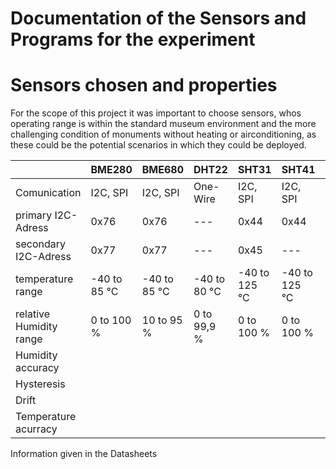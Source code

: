 Documentation of the Sensors and Programs for the experiment
===
# Sensors chosen and properties

For the scope of this project it was important to choose sensors, whos operating range is within the standard museum environment and the more challenging condition of monuments without heating or airconditioning, as these could be the potential scenarios in which they could be deployed.

||BME280|BME680|DHT22|SHT31|SHT41|SHT85|
|---|---|---|---|---|---|---|
|Comunication|I2C, SPI|I2C, SPI|One-Wire|I2C, SPI|I2C, SPI|I2C, SPI|
|primary I2C-Adress|0x76|0x76|---|0x44|0x44|0x44|
|secondary I2C-Adress|0x77|0x77|---|0x45|---|---|
|temperature range|-40 to 85 °C|-40 to 85 °C|-40 to 80 °C|-40 to 125 °C|-40 to 125 °C|n.g.|
|relative Humidity range|0 to 100 %|10 to 95 %|0 to 99,9 %|0 to 100 %|0 to 100 %|0 to 100 %|
|Humidity accuracy|||||||
|Hysteresis|||||||
|Drift||||||||
|Temperature acurracy|||||||
Information given in the Datasheets
